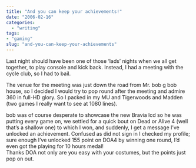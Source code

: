 ```yaml
---
title: "And you can keep your achievements!"
date: "2006-02-16"
categories: 
  - "writing"
tags:
- "gaming"
slug: "and-you-can-keep-your-achievements"
---
```


Last night should have been one of those ‘lads’ nights when we all get together, to play console and kick back. Instead, I had a meeting with the cycle club, so I had to bail.  

The venue for the meeting was just down the road from Mr. bob g bob house, so I decided I would try to pop round after the meeting and admire 360 in full-HD glory. So I packed in my MU and Tigerwoods and Madden (two games I really want to see at 1080 lines).  

bob was of course desperate to showcase the new Bravia lcd so he was putting every game on, we settled for a quick bout on Dead or Alive 4 (well that’s a shallow one) to which I won, and suddenly, I get a message I’ve unlocked an achievement. Confused as did not sign in I checked my profile; sure enough I’ve unlocked 155 point on DOA4 by winning one round, I’d even got the playing for 10 hours medal!  
Thanks DOA not only are you easy with your costumes, but the points just pop on out.
